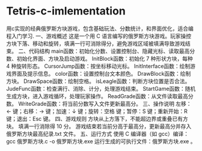 # Tetris-c-imlementation
用c实现的经典俄罗斯方块游戏，包含基础玩法、分数统计，和界面优化，适合编程入门学习.
一、游戏概述
这是一个用 C 语言编写的俄罗斯方块游戏。玩家操控方块下落、移动和旋转，填满一行可消除得分，避免游戏区域被填满导致游戏结束。
二、代码结构
main函数：初始化分数、设置控制台、隐藏光标、读取最高分数、初始化界面、方块及启动游戏。
InitBlock函数：初始化 7 种形状方块，每种 4 种旋转形态。
CursorJump函数：按坐标移动光标。
InitInterface函数：绘制游戏界面及提示信息。
color函数：设置控制台文本颜色。
DrawBlock函数：绘制方块。
DrawSpace函数：绘制空格。
isLeagle函数：判断方块位置是否合法。
JudeFunc函数：检查满行、消除、计分，处理游戏结束。
StartGame函数：随机生成方块，进入游戏循环，处理玩家操作。
ReadGrade函数：从文件读取最高分数。
WriteGrade函数：将当前分数写入文件更新最高分。
三、操作说明
左移：← 键；右移：→ 键；加速：↓ 键；旋转：空格 键；暂停：S 键；重新开始：R 键；退出：Esc 键。
四、游戏规则
方块从上方落下，不能超边界或重叠已有方块。
填满一行消除得 10 分。
游戏结束若当前分高于最高分，更新最高分并存入 俄罗斯方块最高纪录.txt 文件。
五、运行方式
使用 C 编译器（如 gcc）编译：gcc 俄罗斯方块.c -o 俄罗斯方块.exe
运行生成的可执行文件：俄罗斯方块.exe 。
